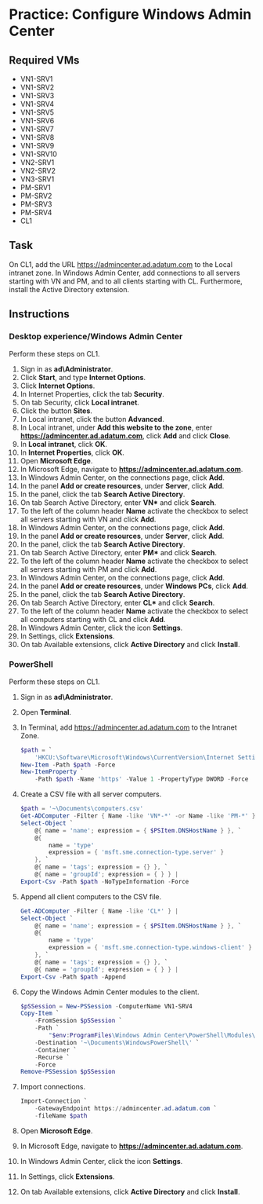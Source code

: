 # Practice: Configure Windows Admin Center

## Required VMs

* VN1-SRV1
* VN1-SRV2
* VN1-SRV3
* VN1-SRV4
* VN1-SRV5
* VN1-SRV6
* VN1-SRV7
* VN1-SRV8
* VN1-SRV9
* VN1-SRV10
* VN2-SRV1
* VN2-SRV2
* VN3-SRV1
* PM-SRV1
* PM-SRV2
* PM-SRV3
* PM-SRV4
* CL1

## Task

On CL1, add the URL https://admincenter.ad.adatum.com to the Local intranet zone. In Windows Admin Center, add connections to all servers starting with VN and PM, and to all clients starting with CL. Furthermore, install the Active Directory extension.

## Instructions

### Desktop experience/Windows Admin Center

Perform these steps on CL1.

1. Sign in as **ad\Administrator**.
1. Click **Start**, and type **Internet Options**.
1. Click **Internet Options**.
1. In Internet Properties, click the tab **Security**.
1. On tab Security, click **Local intranet**.
1. Click the button **Sites**.
1. In Local intranet, click the button **Advanced**.
1. In Local intranet, under **Add this website to the zone**, enter **https://admincenter.ad.adatum.com**, click **Add** and click **Close**.
1. In **Local intranet**, click **OK**.
1. In **Internet Properties**, click **OK**.
1. Open **Microsoft Edge**.
1. In Microsoft Edge, navigate to **https://admincenter.ad.adatum.com**.
1. In Windows Admin Center, on the connections page, click **Add**.
1. In the panel **Add or create resources**, under **Server**, click **Add**.
1. In the panel, click the tab **Search Active Directory**.
1. On tab Search Active Directory, enter **VN\*** and click **Search**.
1. To the left of the column header **Name** activate the checkbox to select all servers starting with VN and click **Add**.
1. In Windows Admin Center, on the connections page, click **Add**.
1. In the panel **Add or create resources**, under **Server**, click **Add**.
1. In the panel, click the tab **Search Active Directory**.
1. On tab Search Active Directory, enter **PM\*** and click **Search**.
1. To the left of the column header **Name** activate the checkbox to select all servers starting with PM and click **Add**.
1. In Windows Admin Center, on the connections page, click **Add**.
1. In the panel **Add or create resources**, under **Windows PCs**, click **Add**.
1. In the panel, click the tab **Search Active Directory**.
1. On tab Search Active Directory, enter **CL\*** and click **Search**.
1. To the left of the column header **Name** activate the checkbox to select all computers starting with CL and click **Add**.
1. In Windows Admin Center, click the icon **Settings**.
1. In Settings, click **Extensions**.
1. On tab Available extensions, click **Active Directory** and click **Install**.

### PowerShell

Perform these steps on CL1.

1. Sign in as **ad\Administrator**.
1. Open **Terminal**.
1. In Terminal, add https://admincenter.ad.adatum.com to the Intranet Zone.

    ````powershell
    $path = `
        'HKCU:\Software\Microsoft\Windows\CurrentVersion\Internet Settings\ZoneMap\Domains\admincenter.ad.adatum.com'
    New-Item -Path $path -Force
    New-ItemProperty `
        -Path $path -Name 'https' -Value 1 -PropertyType DWORD -Force
    ````

1. Create a CSV file with all server computers.

    ```powershell
    $path = '~\Documents\computers.csv'
    Get-ADComputer -Filter { Name -like 'VN*-*' -or Name -like 'PM-*' } |
    Select-Object `
        @{ name = 'name'; expression = { $PSItem.DNSHostName } }, `
        @{
            name = 'type'
            expression = { 'msft.sme.connection-type.server' }
        }, `
        @{ name = 'tags'; expression = {} }, `
        @{ name = 'groupId'; expression = { } } |
    Export-Csv -Path $path -NoTypeInformation -Force

    ```

1. Append all client computers to the CSV file.

    ```powershell
    Get-ADComputer -Filter { Name -like 'CL*' } |
    Select-Object `
        @{ name = 'name'; expression = { $PSItem.DNSHostName } }, `
        @{ 
            name = 'type'
            expression = { 'msft.sme.connection-type.windows-client' }
        }, `
        @{ name = 'tags'; expression = {} }, `
        @{ name = 'groupId'; expression = { } } |
    Export-Csv -Path $path -Append

    ```

1. Copy the Windows Admin Center modules to the client.

    ```powershell
    $pSSession = New-PSSession -ComputerName VN1-SRV4
    Copy-Item `
        -FromSession $pSSession `
        -Path `
            "$env:ProgramFiles\Windows Admin Center\PowerShell\Modules\*\" `
        -Destination '~\Documents\WindowsPowerShell\' `
        -Container `
        -Recurse `
        -Force
    Remove-PSSession $pSSession
    ```

1. Import connections.

    ```powershell
    Import-Connection `
        -GatewayEndpoint https://admincenter.ad.adatum.com `
        -fileName $path
    ```

1. Open **Microsoft Edge**.
1. In Microsoft Edge, navigate to **https://admincenter.ad.adatum.com**.
1. In Windows Admin Center, click the icon **Settings**.
1. In Settings, click **Extensions**.
1. On tab Available extensions, click **Active Directory** and click **Install**.
